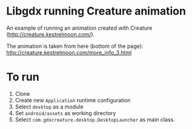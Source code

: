 # Libgdx running Creature animation
An example of running an animation created with Creature (http://creature.kestrelmoon.com/).

The animation is taken from here (bottom of the page): http://creature.kestrelmoon.com/more_info_3.html

# To run
1. Clone 
1. Create new `Application` runtime configuration 
1. Select `desktop` as a module 
1. Set `android/assets` as working directory
1. Select `com.gdxcreature.desktop.DesktopLauncher` as main class.
